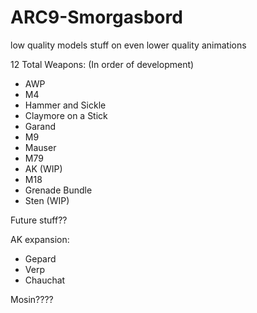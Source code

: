 # ARC9-Smorgasbord
low quality models stuff on even lower quality animations

12 Total Weapons: (In order of development)
- AWP 
- M4
- Hammer and Sickle
- Claymore on a Stick
- Garand
- M9
- Mauser
- M79
- AK (WIP)
- M18
- Grenade Bundle
- Sten (WIP)


Future stuff??

AK expansion:
- Gepard
- Verp
- Chauchat

Mosin????